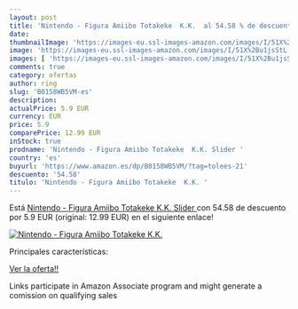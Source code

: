 ```yaml
---
layout: post
title: 'Nintendo - Figura Amiibo Totakeke  K.K.  al 54.58 % de descuento'
date: 
thumbnailImage: 'https://images-eu.ssl-images-amazon.com/images/I/51X%2Bu1jsStL._SL200_.jpg'
image: 'https://images-eu.ssl-images-amazon.com/images/I/51X%2Bu1jsStL._SL200_.jpg'
images: [ 'https://images-eu.ssl-images-amazon.com/images/I/51X%2Bu1jsStL._SL200_.jpg' ]
comments: true
category: ofertas
author: ring
slug: 'B0158WB5VM-es'
description:
actualPrice: 5.9 EUR
currency: EUR
price: 5.9
comparePrice: 12.99 EUR
inStock: true
prodname: 'Nintendo - Figura Amiibo Totakeke  K.K. Slider '
country: 'es'
buyurl: 'https://www.amazon.es/dp/B0158WB5VM/?tag=tolees-21'
descuento: '54.58'
titulo: 'Nintendo - Figura Amiibo Totakeke  K.K. '
---
```


Está [Nintendo - Figura Amiibo Totakeke  K.K. Slider ](https://www.amazon.es/dp/B0158WB5VM/?tag=tolees-21) con 54.58 de descuento por 5.9 EUR (original: 12.99 EUR) en el siguiente enlace!

[![Nintendo - Figura Amiibo Totakeke  K.K. ](https://images-eu.ssl-images-amazon.com/images/I/51X%2Bu1jsStL._SL200_.jpg)](https://www.amazon.es/dp/B0158WB5VM/?tag=tolees-21)

Principales características:


[Ver la oferta!!](https://www.amazon.es/dp/B0158WB5VM/?tag=tolees-21)

Links participate in Amazon Associate program and might generate a comission on qualifying sales


